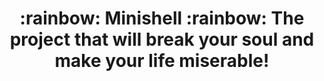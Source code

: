<h1 align=center>
	<b> :rainbow: Minishell :rainbow: </b>
	<b> The project that will break your soul and make your life miserable!
</h1>
